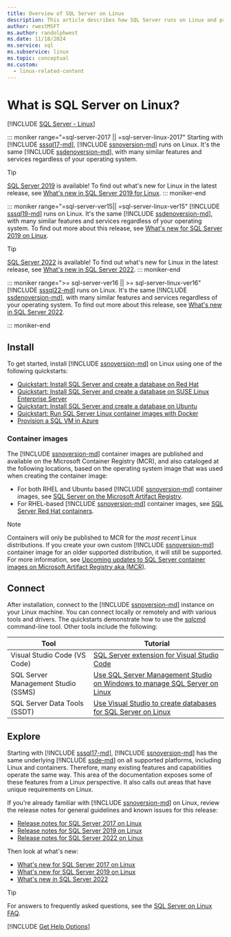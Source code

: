 ```yaml
---
title: Overview of SQL Server on Linux
description: This article describes how SQL Server runs on Linux and provides information on how to learn more.
author: rwestMSFT
ms.author: randolphwest
ms.date: 11/18/2024
ms.service: sql
ms.subservice: linux
ms.topic: conceptual
ms.custom:
  - linux-related-content
---
```

# What is SQL Server on Linux?

[!INCLUDE [SQL Server - Linux](../includes/applies-to-version/sql-linux.md)]

::: moniker range="=sql-server-2017 || =sql-server-linux-2017"
Starting with [!INCLUDE [sssql17-md](../includes/sssql17-md.md)], [!INCLUDE [ssnoversion-md](../includes/ssnoversion-md.md)] runs on Linux. It's the same [!INCLUDE [ssdenoversion-md](../includes/ssdenoversion-md.md)], with many similar features and services regardless of your operating system.

> [!TIP]  
> [SQL Server 2019](sql-server-linux-overview.md?view=sql-server-ver15&preserve-view=true) is available! To find out what's new for Linux in the latest release, see [What's new in SQL Server 2019 for Linux](sql-server-linux-whats-new-2019.md?view=sql-server-ver15&preserve-view=true).
::: moniker-end

::: moniker range="=sql-server-ver15|| =sql-server-linux-ver15"
[!INCLUDE [sssql19-md](../includes/sssql19-md.md)] runs on Linux. It's the same [!INCLUDE [ssdenoversion-md](../includes/ssdenoversion-md.md)], with many similar features and services regardless of your operating system. To find out more about this release, see [What's new for SQL Server 2019 on Linux](sql-server-linux-whats-new-2019.md).

> [!TIP]  
> [SQL Server 2022](sql-server-linux-overview.md?view=sql-server-ver16&preserve-view=true) is available! To find out what's new for Linux in the latest release, see [What's new in SQL Server 2022](../sql-server/what-s-new-in-sql-server-2022.md).
::: moniker-end

::: moniker range=">= sql-server-ver16 || >= sql-server-linux-ver16"
[!INCLUDE [sssql22-md](../includes/sssql22-md.md)] runs on Linux. It's the same [!INCLUDE [ssdenoversion-md](../includes/ssdenoversion-md.md)], with many similar features and services regardless of your operating system. To find out more about this release, see [What's new in SQL Server 2022](../sql-server/what-s-new-in-sql-server-2022.md).

::: moniker-end

## Install

To get started, install [!INCLUDE [ssnoversion-md](../includes/ssnoversion-md.md)] on Linux using one of the following quickstarts:

- [Quickstart: Install SQL Server and create a database on Red Hat](quickstart-install-connect-red-hat.md)
- [Quickstart: Install SQL Server and create a database on SUSE Linux Enterprise Server](quickstart-install-connect-suse.md)
- [Quickstart: Install SQL Server and create a database on Ubuntu](quickstart-install-connect-ubuntu.md)
- [Quickstart: Run SQL Server Linux container images with Docker](quickstart-install-connect-docker.md)
- [Provision a SQL VM in Azure](/azure/azure-sql/virtual-machines/linux/sql-vm-create-portal-quickstart?toc=/sql/toc/toc.json)

### Container images

The [!INCLUDE [ssnoversion-md](../includes/ssnoversion-md.md)] container images are published and available on the Microsoft Container Registry (MCR), and also cataloged at the following locations, based on the operating system image that was used when creating the container image:

- For both RHEL and Ubuntu based [!INCLUDE [ssnoversion-md](../includes/ssnoversion-md.md)] container images, see [SQL Server on the Microsoft Artifact Registry](https://mcr.microsoft.com/catalog?cat=Databases).
- For RHEL-based [!INCLUDE [ssnoversion-md](../includes/ssnoversion-md.md)] container images, see [SQL Server Red Hat containers](https://catalog.redhat.com/software/containers/mssql/rhel/server/61f2f612f385723914ed60bc).

> [!NOTE]  
> Containers will only be published to MCR for the *most recent* Linux distributions. If you create your own custom [!INCLUDE [ssnoversion-md](../includes/ssnoversion-md.md)] container image for an older supported distribution, it will still be supported. For more information, see [Upcoming updates to SQL Server container images on Microsoft Artifact Registry aka (MCR)](https://techcommunity.microsoft.com/blog/sqlserver/upcoming-updates-to-sql-server-container-images-on-microsoft-artifact-registry-a/3573013).

## Connect

After installation, connect to the [!INCLUDE [ssnoversion-md](../includes/ssnoversion-md.md)] instance on your Linux machine. You can connect locally or remotely and with various tools and drivers. The quickstarts demonstrate how to use the [sqlcmd](sql-server-linux-setup-tools.md) command-line tool. Other tools include the following:

| Tool | Tutorial |
| --- | --- |
| Visual Studio Code (VS Code) | [SQL Server extension for Visual Studio Code](../tools/visual-studio-code/sql-server-develop-use-vscode.md) |
| SQL Server Management Studio (SSMS) | [Use SQL Server Management Studio on Windows to manage SQL Server on Linux](sql-server-linux-manage-ssms.md) |
| SQL Server Data Tools (SSDT) | [Use Visual Studio to create databases for SQL Server on Linux](sql-server-linux-develop-use-ssdt.md) |

## Explore

Starting with [!INCLUDE [sssql17-md](../includes/sssql17-md.md)], [!INCLUDE [ssnoversion-md](../includes/ssnoversion-md.md)] has the same underlying [!INCLUDE [ssde-md](../includes/ssde-md.md)] on all supported platforms, including Linux and containers. Therefore, many existing features and capabilities operate the same way. This area of the documentation exposes some of these features from a Linux perspective. It also calls out areas that have unique requirements on Linux.

If you're already familiar with [!INCLUDE [ssnoversion-md](../includes/ssnoversion-md.md)] on Linux, review the release notes for general guidelines and known issues for this release:

- [Release notes for SQL Server 2017 on Linux](sql-server-linux-release-notes-2017.md)
- [Release notes for SQL Server 2019 on Linux](sql-server-linux-release-notes-2019.md)
- [Release notes for SQL Server 2022 on Linux](sql-server-linux-release-notes-2022.md)

Then look at what's new:

- [What's new for SQL Server 2017 on Linux](sql-server-linux-whats-new.md)
- [What's new for SQL Server 2019 on Linux](../sql-server/what-s-new-in-sql-server-2019.md#sql-server-on-linux)
- [What's new in SQL Server 2022](../sql-server/what-s-new-in-sql-server-2022.md)

> [!TIP]  
> For answers to frequently asked questions, see the [SQL Server on Linux FAQ](sql-server-linux-faq.yml).

[!INCLUDE [Get Help Options](../includes/paragraph-content/get-help-options.md)]
